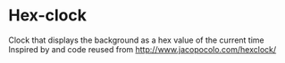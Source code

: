 # Hex-clock
Clock that displays the background as a hex value of the current time
Inspired by and code reused from http://www.jacopocolo.com/hexclock/
